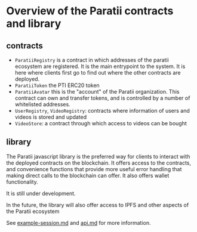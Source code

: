 # Overview of the Paratii contracts and library


## contracts

* `ParatiiRegistry` is a contract in which addresses of the paratii ecosystem are registered. It is the main entrypoint to the system. It is here where clients first go to find out where the other contracts are deployed.
* `ParatiiToken` the PTI ERC20 token
* `ParatiiAvatar` this is the "account" of the Paratii organization. This contract can own and transfer tokens, and is controlled by a number of whitelisted addresses.
* `UserRegistry`, `VideoRegistry`: contracts where information of users and videos is stored and updated
* `VideoStore`:  a contract through which access to videos can be bought


## library

The Paratii javascript library is the preferred way for clients to interact with the deployed contracts on the blockchain.  It offers access to the contracts, and convenience functions that provide more useful error handling that making direct calls to the blockchain can offer. It also offers wallet functionality.

It is still under development.

In the future, the library will also offer access to IPFS and other aspects of the Paratii ecosystem

See [example-session.md](./example-session.md) and [api.md](./api.md) for more information.
